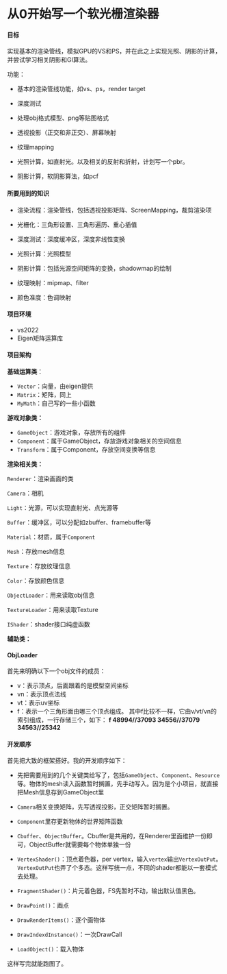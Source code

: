 # 从0开始写一个软光栅渲染器

#### 目标

实现基本的渲染管线，模拟GPU的VS和PS，并在此之上实现光照、阴影的计算，并尝试学习相关阴影和GI算法。

功能：

- 基本的渲染管线功能，如vs、ps，render target
- 深度测试

- 处理obj格式模型、png等贴图格式
- 透视投影（正交和非正交）、屏幕映射
- 纹理mapping
- 光照计算，如直射光。以及相关的反射和折射，计划写一个pbr。
- 阴影计算，软阴影算法，如pcf



#### 所要用到的知识

- 渲染流程：渲染管线，包括透视投影矩阵、ScreenMapping，裁剪渲染项
- 光栅化：三角形设置、三角形遍历、重心插值
- 深度测试：深度缓冲区，深度非线性变换

- 光照计算：光照模型
- 阴影计算：包括光源空间矩阵的变换，shadowmap的绘制
- 纹理映射：mipmap、filter

- 颜色准度：色调映射



#### 项目环境

- vs2022
- Eigen矩阵运算库



#### 项目架构

**基础运算类**：

- `Vector`：向量，由eigen提供
- `Matrix`：矩阵，同上
- `MyMath`：自己写的一些小函数

**游戏对象类：**

- `GameObject`：游戏对象，存放所有的组件
- `Component`：属于GameObject，存放游戏对象相关的空间信息
- `Transform`：属于Component，存放空间变换等信息

**渲染相关类：**

`Renderer`：渲染画面的类

`Camera`：相机

`Light`：光源，可以实现直射光、点光源等

`Buffer`：缓冲区，可以分配如zbuffer、framebuffer等

`Material`：材质，属于`Component`

`Mesh`：存放mesh信息

`Texture`：存放纹理信息

`Color`：存放颜色信息

`ObjectLoader`：用来读取obj信息

`TextureLoader`：用来读取Texture

`IShader`：shader接口纯虚函数

**辅助类：**

#### ObjLoader

首先来明确以下一个obj文件的成员：

- v：表示顶点，后面跟着的是模型空间坐标
- vn：表示顶点法线
- vt：表示uv坐标
- f：表示一个三角形面由哪三个顶点组成。
  其中f比较不一样，它由v/vt/vn的索引组成，一行存储三个，如下：
  **f 48994//37093 34556//37079 34563//25342**



#### 开发顺序

首先把大致的框架搭好。我的开发顺序如下：

- 先把需要用到的几个关键类给写了，包括`GameObject`、`Component`、`Resource`等。物体的mesh读入函数暂时搁置，先手动写入。因为是个小项目，就直接把Mesh信息存到GameObject里
- `Camera`相关变换矩阵，先写透视投影，正交矩阵暂时搁置。
- `Component`里存更新物体的世界矩阵函数
- `Cbuffer`、`ObjectBuffer`。Cbuffer是共用的，在Renderer里面维护一份即可，ObjectBuffer就需要每个物体单独一份
- `VertexShader()`：顶点着色器，per vertex，输入`vertex`输出`VertexOutPut`。`VertexOutPut`也弄了个多态。这样写统一点，不同的shader都能以一套模式去处理。
- `FragmentShader()`：片元着色器，FS先暂时不动，输出默认值黑色。
- `DrawPoint()`：画点

- `DrawRenderItems()`：逐个画物体
- `DrawIndexdInstance()`：一次DrawCall
- `LoadObject()`：载入物体

这样写完就能跑图了。




